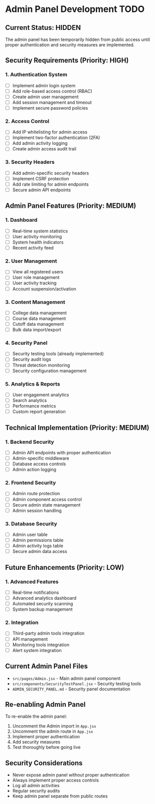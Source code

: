 # Admin Panel Development TODO

## Current Status: HIDDEN
The admin panel has been temporarily hidden from public access until proper authentication and security measures are implemented.

## Security Requirements (Priority: HIGH)

### 1. Authentication System
- [ ] Implement admin login system
- [ ] Add role-based access control (RBAC)
- [ ] Create admin user management
- [ ] Add session management and timeout
- [ ] Implement secure password policies

### 2. Access Control
- [ ] Add IP whitelisting for admin access
- [ ] Implement two-factor authentication (2FA)
- [ ] Add admin activity logging
- [ ] Create admin access audit trail

### 3. Security Headers
- [ ] Add admin-specific security headers
- [ ] Implement CSRF protection
- [ ] Add rate limiting for admin endpoints
- [ ] Secure admin API endpoints

## Admin Panel Features (Priority: MEDIUM)

### 1. Dashboard
- [ ] Real-time system statistics
- [ ] User activity monitoring
- [ ] System health indicators
- [ ] Recent activity feed

### 2. User Management
- [ ] View all registered users
- [ ] User role management
- [ ] User activity tracking
- [ ] Account suspension/activation

### 3. Content Management
- [ ] College data management
- [ ] Course data management
- [ ] Cutoff data management
- [ ] Bulk data import/export

### 4. Security Panel
- [ ] Security testing tools (already implemented)
- [ ] Security audit logs
- [ ] Threat detection monitoring
- [ ] Security configuration management

### 5. Analytics & Reports
- [ ] User engagement analytics
- [ ] Search analytics
- [ ] Performance metrics
- [ ] Custom report generation

## Technical Implementation (Priority: MEDIUM)

### 1. Backend Security
- [ ] Admin API endpoints with proper authentication
- [ ] Admin-specific middleware
- [ ] Database access controls
- [ ] Admin action logging

### 2. Frontend Security
- [ ] Admin route protection
- [ ] Admin component access control
- [ ] Secure admin state management
- [ ] Admin session handling

### 3. Database Security
- [ ] Admin user table
- [ ] Admin permissions table
- [ ] Admin activity logs table
- [ ] Secure admin data access

## Future Enhancements (Priority: LOW)

### 1. Advanced Features
- [ ] Real-time notifications
- [ ] Advanced analytics dashboard
- [ ] Automated security scanning
- [ ] System backup management

### 2. Integration
- [ ] Third-party admin tools integration
- [ ] API management
- [ ] Monitoring tools integration
- [ ] Alert system integration

## Current Admin Panel Files
- `src/pages/Admin.jsx` - Main admin panel component
- `src/components/SecurityTestPanel.jsx` - Security testing tools
- `ADMIN_SECURITY_PANEL.md` - Security panel documentation

## Re-enabling Admin Panel
To re-enable the admin panel:
1. Uncomment the Admin import in `App.jsx`
2. Uncomment the admin route in `App.jsx`
3. Implement proper authentication
4. Add security measures
5. Test thoroughly before going live

## Security Considerations
- Never expose admin panel without proper authentication
- Always implement proper access controls
- Log all admin activities
- Regular security audits
- Keep admin panel separate from public routes
